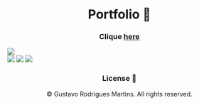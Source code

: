 <h1 align="center">Portfolio 📝</h1>
   
<h3 align="center">Clique <a href="https://projects-gustavo.github.io/">here</a></h3>   
<img src="https://cdn.discordapp.com/attachments/876799799255531523/1023752915770417243/img.png">
<div inline:block>
    <img src="https://img.shields.io/badge/html5-%23E34F26.svg?style=for-the-badge&logo=html5&logoColor=white" />
    <img src="https://img.shields.io/badge/css3-%231572B6.svg?style=for-the-badge&logo=css3&logoColor=white" />
    <img src="https://img.shields.io/badge/javascript-%23323330.svg?style=for-the-badge&logo=javascript&logoColor=%23F7DF1E" />
</div>

<h3 align="center">License 🚫</h3>
<p align="center">© Gustavo Rodrigues Martins. All rights reserved.</p>
